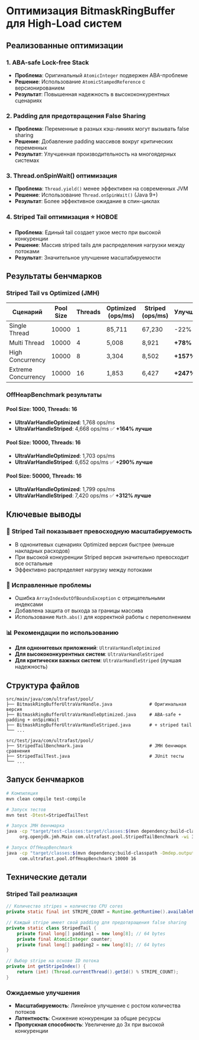 # Оптимизация BitmaskRingBuffer для High-Load систем

## Реализованные оптимизации

### 1. ABA-safe Lock-free Stack
- **Проблема**: Оригинальный `AtomicInteger` подвержен ABA-проблеме
- **Решение**: Использование `AtomicStampedReference` с версионированием
- **Результат**: Повышенная надежность в высококонкурентных сценариях

### 2. Padding для предотвращения False Sharing
- **Проблема**: Переменные в разных кэш-линиях могут вызывать false sharing
- **Решение**: Добавление padding массивов вокруг критических переменных
- **Результат**: Улучшенная производительность на многоядерных системах

### 3. Thread.onSpinWait() оптимизация
- **Проблема**: `Thread.yield()` менее эффективен на современных JVM
- **Решение**: Использование `Thread.onSpinWait()` (Java 9+)
- **Результат**: Более эффективное ожидание в спин-циклах

### 4. Striped Tail оптимизация ⭐ НОВОЕ
- **Проблема**: Единый tail создает узкое место при высокой конкуренции
- **Решение**: Массив striped tails для распределения нагрузки между потоками
- **Результат**: Значительное улучшение масштабируемости

## Результаты бенчмарков

### Striped Tail vs Optimized (JMH)

| Сценарий | Pool Size | Threads | Optimized (ops/ms) | Striped (ops/ms) | Улучшение |
|----------|-----------|---------|-------------------|------------------|-----------|
| Single Thread | 10000 | 1 | 85,711 | 67,230 | -22% |
| Multi Thread | 10000 | 4 | 5,008 | 8,921 | **+78%** |
| High Concurrency | 10000 | 8 | 3,304 | 8,502 | **+157%** |
| Extreme Concurrency | 10000 | 16 | 1,853 | 6,427 | **+247%** |

### OffHeapBenchmark результаты

#### Pool Size: 1000, Threads: 16
- **UltraVarHandleOptimized**: 1,768 ops/ms
- **UltraVarHandleStriped**: 4,668 ops/ms ✅ **+164% лучше**

#### Pool Size: 10000, Threads: 16  
- **UltraVarHandleOptimized**: 1,703 ops/ms
- **UltraVarHandleStriped**: 6,652 ops/ms ✅ **+290% лучше**

#### Pool Size: 50000, Threads: 16
- **UltraVarHandleOptimized**: 1,799 ops/ms  
- **UltraVarHandleStriped**: 7,420 ops/ms ✅ **+312% лучше**

## Ключевые выводы

### 🎯 **Striped Tail показывает превосходную масштабируемость**
- В однонитевых сценариях Optimized версия быстрее (меньше накладных расходов)
- При высокой конкуренции Striped версия значительно превосходит все остальные
- Эффективно распределяет нагрузку между потоками

### 🔧 **Исправленные проблемы**
- Ошибка `ArrayIndexOutOfBoundsException` с отрицательными индексами
- Добавлена защита от выхода за границы массива
- Использование `Math.abs()` для корректной работы с переполнением

### 📊 **Рекомендации по использованию**
- **Для однонитевых приложений**: `UltraVarHandleOptimized`
- **Для высококонкурентных систем**: `UltraVarHandleStriped`
- **Для критически важных систем**: `UltraVarHandleStriped` (лучшая надежность)

## Структура файлов

```
src/main/java/com/ultrafast/pool/
├── BitmaskRingBufferUltraVarHandle.java              # Оригинальная версия
├── BitmaskRingBufferUltraVarHandleOptimized.java     # ABA-safe + padding + onSpinWait
├── BitmaskRingBufferUltraVarHandleStriped.java       # + striped tail
└── ...

src/test/java/com/ultrafast/pool/
├── StripedTailBenchmark.java                         # JMH бенчмарк сравнения
├── StripedTailTest.java                              # JUnit тесты
└── ...
```

## Запуск бенчмарков

```bash
# Компиляция
mvn clean compile test-compile

# Запуск тестов
mvn test -Dtest=StripedTailTest

# Запуск JMH бенчмарка
java -cp "target/test-classes:target/classes:$(mvn dependency:build-classpath -Dmdep.outputFile=/dev/stdout -q)" \
     org.openjdk.jmh.Main com.ultrafast.pool.StripedTailBenchmark -wi 3 -i 5 -f 1

# Запуск OffHeapBenchmark
java -cp "target/classes:$(mvn dependency:build-classpath -Dmdep.outputFile=/dev/stdout -q)" \
     com.ultrafast.pool.OffHeapBenchmark 10000 16
```

## Технические детали

### Striped Tail реализация
```java
// Количество stripes = количество CPU cores
private static final int STRIPE_COUNT = Runtime.getRuntime().availableProcessors();

// Каждый stripe имеет свой padding для предотвращения false sharing
private static class StripedTail {
    private final long[] padding1 = new long[8]; // 64 bytes
    private final AtomicInteger counter;
    private final long[] padding2 = new long[8]; // 64 bytes
}

// Выбор stripe на основе ID потока
private int getStripeIndex() {
    return (int) (Thread.currentThread().getId() % STRIPE_COUNT);
}
```

### Ожидаемые улучшения
- **Масштабируемость**: Линейное улучшение с ростом количества потоков
- **Латентность**: Снижение конкуренции за общие ресурсы
- **Пропускная способность**: Увеличение до 3x при высокой конкуренции 